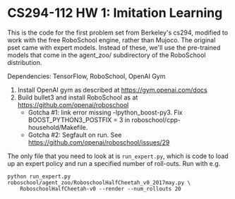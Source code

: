 # CS294-112 HW 1: Imitation Learning

This is the code for the first problem set from Berkeley's cs294, modified to
work with the free RoboSchool engine, rather than Mujoco. The original pset
came with expert models. Instead of these, we'll use the pre-trained models
that come in the agent_zoo/ subdirectory of the RoboSchool distribution.

Dependencies: TensorFlow, RoboSchool, OpenAI Gym

1. Install OpenAI gym as described at https://gym.openai.com/docs
1. Build bullet3 and install RoboSchool as at https://github.com/openai/roboschool
    * Gotcha #1: link error missing -lpython_boost-py3. Fix BOOST_PYTHON3_POSTFIX = 3 in roboschool/cpp-household/Makefile.
    * Gotcha #2: Segfault on run. See https://github.com/openai/roboschool/issues/29

The only file that you need to look at is `run_expert.py`, which is code to load up an expert policy and run a specified number of roll-outs. Run with e.g.

    python run_expert.py roboschool/agent_zoo/RoboschoolHalfCheetah_v0_2017may.py \
        RoboschoolHalfCheetah-v0 --render --num_rollouts 20
